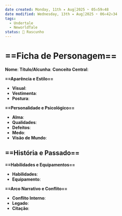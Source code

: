 ```yaml
---
date created: Monday, 11th ✦ Aug┆2025 ➣ 05▫59▫48 
date modified: Wednesday, 13th ✦ Aug┆2025 ➣ 06▫42▫34 
tags:
  - Undertale
  - NeworldTale
status: 📄 Rascunho
---
```

# ==Ficha de Personagem==
**Nome**: 
**Título/Alcunha**: 
**Conceito Central**: 

**==Aparência e Estilo==**
- **Visual**: 
- **Vestimenta**: 
- **Postura**: 

**==Personalidade e Psicológico==**
- **Alma**: 
- **Qualidades**: 
- **Defeitos**: 
- **Medo**: 
- **Visão de Mundo**: 

**==História e Passado==**
- 

**==Habilidades e Equipamentos==**
- **Habilidades**: 
- **Equipamento**: 

**==Arco Narrativo e Conflito==**
- **Conflito Interno**: 
- **Legado**: 
- **Citação**: 


